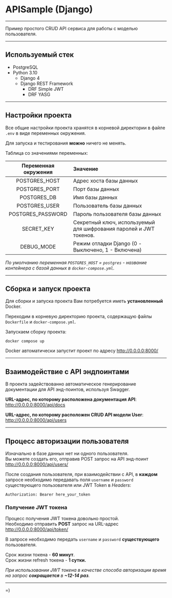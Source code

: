 # APISample (Django)
___
Пример простого CRUD API сервиса для работы с моделью пользователя.
___
## Используемый стек
- PostgreSQL
- Python 3.10
  - Django 4
  - Django REST Framework
    - DRF Simple JWT
    - DRF YASG
___

## Настройки проекта
Все общие настройки проекта хранятся в корневой директории в файле `.env` в виде переменных окружения.

Для запуска и тестирования **можно** ничего не менять.

Таблица со значениями переменных:


| Переменная окружения | Значение                                                           |
|:-------------------:|:-------------------------------------------------------------------|
| POSTGRES_HOST | Адрес хоста базы данных                                            |
| POSTGRES_PORT | Порт базы данных                                                   |
|POSTGRES_DB| Имя базы данных                                                    |
|POSTGRES_USER| Пользователь базы данных                                           |
|POSTGRES_PASSWORD| Пароль пользователя базы данных                                    |
|SECRET_KEY| Секретный ключ, используемый для шифрования паролей и JWT токенов. |
|DEBUG_MODE| Режим отладки Django (0 - Выключено, 1 - Включена)                 |

_По умолчанию переменная `POSTGRES_HOST` = `postgres` - название контейнера с базой данных в `docker-compose.yml`._
___
## Сборка и запуск проекта
Для сборки и запуска проекта Вам потребуется иметь **установленный** Docker.

Переходим в корневую директорию проекта, содержащую файлы `Dockerfile` и `docker-compose.yml`.

Запускаем сборку проекта:
```shell
docker compose up
```
Docker автоматически запустит проект по адресу http://0.0.0.0:8000/
___
## Взаимодействие с API эндпоинтами
В проекта задействованно автоматическое генерирование документации для API энд-поинтов, используя Swagger.

**URL-адрес, по которому расположена документация API**: http://0.0.0.0:8000/api/docs

**URL-адрес, по которому расположен CRUD API модели User**: http://0.0.0.0:8000/api/users

___
## Процесс авторизации пользователя
Изначально в базе данных нет ни одного пользователя. </br>
Вы можете создать его, отправив POST запрос на API энд-поинт 
http://0.0.0.0:8000/api/users/

После создания пользователя, при взаимодействии с API, в **каждом** запросе необходимо передавать поля `username` и `password`
существующего пользователя или JWT Token в _Headers_:

`Authorization: Bearer here_your_token`

### Получение JWT токена

Процесс получения JWT токена довольно простой. </br>
Необходимо отправить **POST** запрос на URL-адрес http://0.0.0.0:8000/api/token/

В запросе необходимо передать `username` и `password` **существующего** пользователя.

Срок жизни токена - **60 минут**. </br>
Срок жизни refresh токена - **1 сутки.**

_При использовании JWT токена в качестве способа авторизации время на запрос **сокращается** в **~12-14 раз**._
___
=)

